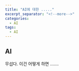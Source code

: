 ```yaml
---
title: "AI에 대한 ....."
excerpt_separator: "<!--more-->"
categories:
  - AI
tags:
  - AI
---
```


## AI
무섭다.  이건 어떻게 하면 .......